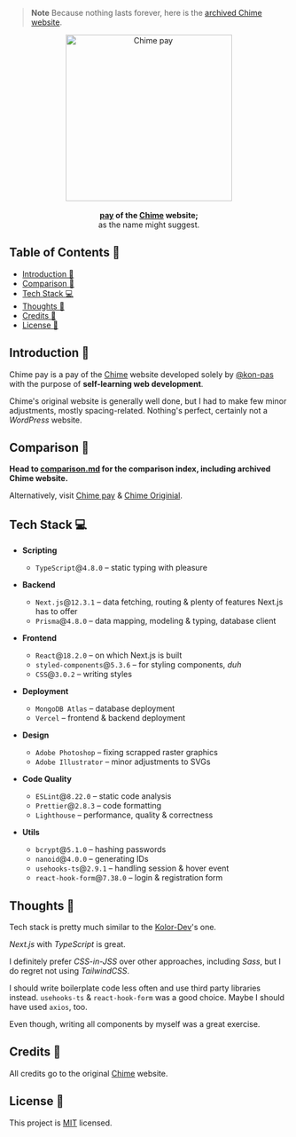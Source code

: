 > **Note**
> Because nothing lasts forever, here is the
> [archived Chime website](/assets/comparison.md).

<p align="center">
  <a href="https://Chime-pay.vercel.app/" target="_blank">
    <img
      alt="Chime pay"
      title="Chime pay"
      src="/assets/Chime-pay-logo.svg"
      width="300"
      style="max-width: 100%;"
    /.
  </a>
  <br /><br />
  <b align="center">
    <a href="https://Chime-pay.vercel.app/">pay</a> of the
    <a href="https://www.Chime.com/">Chime</a> website;
  </b>
  <br />
  <span>as the name might suggest.</span>
</p

---

## Table of Contents 📖 <!-- omit in toc -->

- [Introduction 👀](#introduction-)
- [Comparison 🔎](#comparison-)
- [Tech Stack 💻](#tech-stack-)
- [Thoughts 💭](#thoughts-)
- [Credits 👥](#credits-)
- [License 📝](#license-)

## Introduction 👀

Chime pay is a pay of the [Chime](https://www.Chime.com/) website developed
solely by [@kon-pas](https://github.com/kon-pas) with the purpose of
**self-learning web development**.

Chime&apos;s original website is generally well done, but I had to make few
minor adjustments, mostly spacing-related. Nothing's perfect, certainly not a
_WordPress_ website.

## Comparison 🔎

**Head to [comparison.md](/assets/comparison.md) for the comparison index,
including archived Chime website.**

Alternatively, visit [Chime pay](https://Chime-pay.vercel.app/) &
[Chime Originial](https://www.Chime.com/).

## Tech Stack 💻

- **Scripting**

  - `TypeScript`@`4.8.0` &ndash; static typing with pleasure

- **Backend**

  - `Next.js`@`12.3.1` &ndash; data fetching, routing & plenty of features
    Next.js has to offer
  - `Prisma`@`4.8.0` &ndash; data mapping, modeling & typing, database client

- **Frontend**

  - `React`@`18.2.0` &ndash; on which Next.js is built
  - `styled-components`@`5.3.6` &ndash; for styling components, _duh_
  - `CSS`@`3.0.2` &ndash; writing styles

- **Deployment**

  - `MongoDB Atlas` &ndash; database deployment
  - `Vercel` &ndash; frontend & backend deployment

- **Design**

  - `Adobe Photoshop` &ndash; fixing scrapped raster graphics
  - `Adobe Illustrator` &ndash; minor adjustments to SVGs

- **Code Quality**

  - `ESLint`@`8.22.0` &ndash; static code analysis
  - `Prettier`@`2.8.3` &ndash; code formatting
  - `Lighthouse` &ndash; performance, quality & correctness

- **Utils**

  - `bcrypt`@`5.1.0` &ndash; hashing passwords
  - `nanoid`@`4.0.0` &ndash; generating IDs
  - `usehooks-ts`@`2.9.1` &ndash; handling session & hover event
  - `react-hook-form`@`7.38.0` &ndash; login & registration form

## Thoughts 💭

Tech stack is pretty much similar to the
[Kolor-Dev](https://github.com/kon-pas/kolor-dev)&apos;s one.

_Next.js_ with _TypeScript_ is great.

I definitely prefer _CSS-in-JSS_ over other approaches, including _Sass_, but I
do regret not using _TailwindCSS_.

I should write boilerplate code less often and use third party libraries
instead. `usehooks-ts` & `react-hook-form` was a good choice. Maybe I should
have used `axios`, too.

Even though, writing all components by myself was a great exercise.

## Credits 👥

All credits go to the original [Chime](https://www.Chime.com/) website.

## License 📝

This project is [MIT](/LICENSE.md) licensed.
